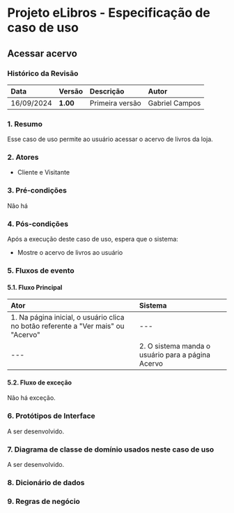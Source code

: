# Projeto eLibros - Especificação de caso de uso

##  Acessar acervo

### Histórico da Revisão 
|  Data  | Versão | Descrição | Autor |
|:-------|:-------|:----------|:------|
| 16/09/2024 | **1.00** | Primeira versão  | Gabriel Campos |


### 1. Resumo 
Esse caso de uso permite ao usuário acessar o acervo de livros da loja.

### 2. Atores 
- Cliente e Visitante

### 3. Pré-condições
Não há
  
### 4. Pós-condições
Após a execução deste caso de uso, espera que o sistema:
- Mostre o acervo de livros ao usuário

### 5. Fluxos de evento

#### 5.1. Fluxo Principal 
|  Ator  | Sistema |
|:-------|:------- |
|1. Na página inicial, o usuário clica no botão referente a "Ver mais" ou "Acervo"| --- |
| --- |2. O sistema manda o usuário para a página Acervo | 


#### 5.2. Fluxo de exceção

Não há exceção.

### 6. Protótipos de Interface

A ser desenvolvido.

### 7. Diagrama de classe de domínio usados neste caso de uso

A ser desenvolvido.

### 8. Dicionário de dados

### 9. Regras de negócio
